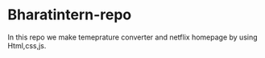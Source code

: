 # Bharatintern-repo
In this repo we make temeprature converter and netflix homepage by using Html,css,js.
